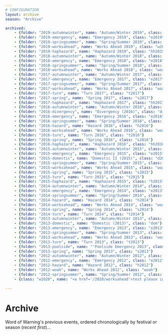 ```yaml
---
# CONFIGURATION
layout: archive
season: "Archive"

archived:
    - {folder: "2019-autumnwinter", name: "Autumn/Winter 2019", class: "aw2019"}
    - {folder: "2019-emergency", name: "Emergency 2019", class: "e2019"}
    - {folder: "2019-springsummer", name: "Spring/Summer 2019", class: "ss2019"}    
    - {folder: "2019-worksahead", name: "Works Ahead 2019", class: "w2019"}    
    - {folder: "2019-haphazard", name: "Haphazard 2019", class: "hh2019"}
    - {folder: "2018-autumnwinter", name: "Autumn/Winter 2018", class: "aw2018"}
    - {folder: "2018-emergency", name: "Emergency 2018", class: "e2018"}
    - {folder: "2018-springsummer", name: "Spring/Summer 2018", class: "ss2018"}    
    - {folder: "2018-worksahead", name: "Works Ahead 2018", class: "woah"}    
    - {folder: "2017-autumnwinter", name: "Autumn/Winter 2017", class: "aw2017"}
    - {folder: "2017-emergency", name: "Emergency 2017", class: "e2017"}
    - {folder: "2017-springsummer", name: "Spring/Summer 2017", class: "ss2017"}    
    - {folder: "2017-worksahead", name: "Works Ahead 2017", class: "woah"}    
    - {folder: "2017-turn", name: "Turn 2017", class: "t2017"}    
    - {folder: "2017-spring", name: "Spring 2017", class: "s2017"}
    - {folder: "2017-haphazard", name: "Haphazard 2017", class: "hh2017"}
    - {folder: "2016-autumnwinter", name: "Autumn/Winter 2016", class: "aw2016"}    
    - {folder: "2016-divergency", name: "Divergency (2016)", class: "div"}    
    - {folder: "2016-emergency", name: "Emergency 2016", class: "e2016"}    
    - {folder: "2016-springsummer", name: "Spring/Summer 2016", class: "ss2016"}    
    - {folder: "2016-hazard", name: "Hazard 2016", class: "h2016"}    
    - {folder: "2016-worksahead", name: "Works Ahead 2016", class: "woah"}    
    - {folder: "2016-turn", name: "Turn 2016", class: "t2016"}    
    - {folder: "2016-spring", name: "Spring 2016", class: "s2016"}
    - {folder: "2016-haphazard", name: "Haphazard 2016", class: "hh2016"}
    - {folder: "2015-autumnwinter", name: "Autumn/Winter 2015", class: "aw2015"}
    - {folder: "2015-emergency", name: "Emergency 2015", class: "e2015"}
    - {folder: "2015-domestic", name: "Domestic II (2015)", class: "d2015"}
    - {folder: "2015-springsummer", name: "Spring/Summer 2015", class: "ss2015"}    
    - {folder: "2015-worksahead", name: "Works Ahead 2015", class: "woah"}    
    - {folder: "2015-spring", name: "Spring 2015", class: "s2015"}    
    - {folder: "2015-turn", name: "Turn 2015", class: "t2015"}    
    - {folder: "2015-haphazard", name: "Haphazard 2015", class: "h2015"}    
    - {folder: "2014-autumnwinter", name: "Autumn/Winter 2014", class: "aw2014"}    
    - {folder: "2014-emergency", name: "Emergency 2014", class: "e2013"}    
    - {folder: "2014-springsummer", name: "Spring/Summer 2014", class: "ss2014"}    
    - {folder: "2014-hazard", name: "Hazard 2014", class: "h2014"}    
    - {folder: "2014-worksahead", name: "Works Ahead 2014", class: "woah"}    
    - {folder: "2014-spring", name: "Spring 2014", class: "s2014"}
    - {folder: "2014-turn", name: "Turn 2014", class: "t2014"}    
    - {folder: "2013-autumnwinter", name: "Autumn/Winter 2013", class: "aw2013"}
    - {folder: "2013-domestic", name: "Domestic (2013)", class: "dom"}
    - {folder: "2013-emergency", name: "Emergency 2013", class: "e2013"}
    - {folder: "2013-springsummer", name: "Spring/Summer 2013", class: "ss2013"}
    - {folder: "2013-worksahead", name: "Works Ahead 2013", class: "woah"}
    - {folder: "2013-turn", name: "Turn 2013", class: "t2013"}
    - {folder: "2013-poolside", name: "'Poolside Emergency 2013", class: "p2013"}
    - {folder: "2013-spring", name: "Spring 2013", class: "s2013"}
    - {folder: "2012-autumnwinter", name: "Autumn/Winter 2012", class: "aw2012"}
    - {folder: "2012-emergency", name: "Emergency 2012", class: "e2012"}
    - {folder: "2012-hazard", name: "Hazard 2012", class: "h2012"}
    - {folder: "2012-woah", name: "Works Ahead 2012", class: "woah"}
    - {folder: "2012-springsummer", name: "Spring/Summer 2012", class: "ss2012"}
    - {class: "w2020", name: "<a href='/2020/worksahead'>test please ignore</a>"} 

---
```

# Archive
Word of Warning's previous events, ordered chronologically by festival or season (*recent first*)…
